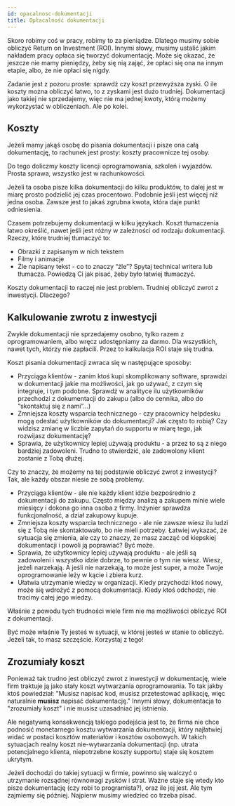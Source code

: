```yaml
---
id: opacalnosc-dokumentacji
title: Opłacalność dokumentacji
---
```


Skoro robimy coś w pracy, robimy to za pieniądze. Dlatego musimy sobie obliczyć
Return on Investment (ROI). Innymi słowy, musimy ustalić jakim nakładem pracy
opłaca się tworzyć dokumentację. Może się okazać, że jeszcze nie mamy pieniędzy,
żeby się nią zająć, że opłaci się ona na innym etapie, albo, że nie opłaci się
nigdy.

Zadanie jest z pozoru proste: sprawdź czy koszt przewyższa zyski. O ile koszty
można obliczyć łatwo, to z zyskami jest dużo trudniej. Dokumentacji jako takiej
nie sprzedajemy, więc nie ma jednej kwoty, którą możemy wykorzystać w
obliczeniach. Ale po kolei.

## Koszty

Jeżeli mamy jakąś osobę do pisania dokumentacji i pisze ona całą dokumentację,
to rachunek jest prosty: koszty pracownicze tej osoby.

Do tego doliczmy koszty licencji oprogramowania, szkoleń i wyjazdów. Prosta
sprawa, wszystko jest w rachunkowości.

Jeżeli ta osoba pisze kilka dokumentacji do kilku produktów, to dalej jest w
miarę prosto podzielić jej czas procentowo. Podobnie jeśli jest więcej niż jedna
osoba. Zawsze jest to jakaś zgrubna kwota, która daje punkt odniesienia.

Czasem potrzebujemy dokumentacji w kilku językach. Koszt tłumaczenia łatwo
określić, nawet jeśli jest różny w zależności od rodzaju dokumentacji. Rzeczy,
które trudniej tłumaczyć to:

-   Obrazki z zapisanym w nich tekstem
-   Filmy i animacje
-   Źle napisany tekst - co to znaczy “źle”? Spytaj technical writera lub
    tłumacza. Powiedzą Ci jak pisać, żeby było łatwiej tłumaczyć.

Koszty dokumentacji to raczej nie jest problem. Trudniej obliczyć zwrot z
inwestycji. Dlaczego?

## Kalkulowanie zwrotu z inwestycji

Zwykle dokumentacji nie sprzedajemy osobno, tylko razem z oprogramowaniem, albo
wręcz udostępniamy za darmo. Dla wszystkich, nawet tych, którzy nie zapłacili.
Przez to kalkulacja ROI staje się trudna.

Koszt pisania dokumentacji zwraca się w następujące sposoby:

-   Przyciąga klientów - zanim ktoś kupi skomplikowany software, sprawdzi w
    dokumentacji jakie ma możliwości, jak go używać, z czym się integruje, i tym
    podobne. Sprawdź w analityce ilu użytkowników przechodzi z dokumentacji do
    zakupu (albo do cennika, albo do “skontaktuj się z nami”...)
-   Zmniejsza koszty wsparcia technicznego - czy pracownicy helpdesku mogą
    odesłać użytkowników do dokumentacji? Jak często to robią? Czy widzisz
    zmianę w liczbie zapytań do supportu w miarę tego, jak rozwijasz
    dokumentację?
-   Sprawia, że użytkownicy lepiej używają produktu - a przez to są z niego
    bardziej zadowoleni. Trudno to stwierdzić, ale zadowolony klient zostanie z
    Tobą dłużej.

Czy to znaczy, że możemy na tej podstawie obliczyć zwrot z inwestycji? Tak, ale
każdy obszar niesie ze sobą problemy.

-   Przyciąga klientów - ale nie każdy klient idzie bezpośrednio z dokumentacji
    do zakupu. Często między analizą a zakupem minie wiele miesięcy i dokona go
    inna osoba z firmy. Inżynier sprawdza funkcjonalność, a dział zakupowy
    kupuje.
-   Zmniejsza koszty wsparcia technicznego - ale nie zawsze wiesz ilu ludzi się
    z Tobą nie skontaktowało, bo nie mieli potrzeby. Łatwiej wykazać, że
    sytuacja się zmienia, ale czy to znaczy, że masz zacząć od kiepskiej
    dokumentacji i powoli ją poprawiać? Być może.
-   Sprawia, że użytkownicy lepiej używają produktu - ale jeśli są zadowoleni i
    wszystko idzie dobrze, to pewnie o tym nie wiesz. Wiesz, jeżeli narzekają. A
    jeśli nie narzekają, to może jest super, a może Twoje oprogramowanie leży w
    kącie i zbiera kurz.
-   Ułatwia utrzymanie wiedzy w organizacji. Kiedy przychodzi ktoś nowy, może
    się wdrożyć z pomocą dokumentacji. Kiedy ktoś odchodzi, nie tracimy całej
    jego wiedzy.

Właśnie z powodu tych trudności wiele firm nie ma możliwości obliczyć ROI z
dokumentacji.

Być może właśnie Ty jesteś w sytuacji, w której jesteś w stanie to obliczyć.
Jeżeli tak, to masz szczęście. Korzystaj z tego!

## Zrozumiały koszt

Ponieważ tak trudno jest obliczyć zwrot z inwestycji w dokumentację, wiele firm
traktuje ją jako stały koszt wytwarzania oprogramowania. To tak jakby ktoś
powiedział: "Musisz napisać kod, musisz przetestować aplikację, więc naturalnie
**musisz** napisać dokumentację." Innymi słowy, dokumentacja to "zrozumiały
koszt" i nie musisz uzasadniać jej istnienia.

Ale negatywną konsekwencją takiego podejścia jest to, że firma nie chce podnosić
monetarnego kosztu wytwarzania dokumentacji, który najłatwiej widać w postaci
kosztów materiałów i kosztów osobowych. W takich sytuacjach realny koszt
nie-wytwarzania dokumentacji (np. utrata potencjalnego klienta, niepotrzebne
koszty supportu) staje się kosztem ukrytym.

Jeżeli dochodzi do takiej sytuacji w firmie, powinno się walczyć o utrzymanie
rozsądnej równowagi zysków i strat. Ważne staje się wtedy kto pisze dokumentację
(czy robi to programista?), oraz ile jej jest. Ale tym zajmiemy się później.
Najpierw musimy wiedzieć co trzeba pisać.
